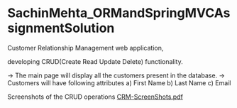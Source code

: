 # SachinMehta_ORMandSpringMVCAssignmentSolution

Customer Relationship Management web application,

developing CRUD(Create Read Update Delete) functionality.

→ The main page will display all the customers present in the database.
→ Customers will have following attributes
a) First Name
b) Last Name
c) Email


Screenshots of the CRUD operations
[CRM-ScreenShots.pdf](https://github.com/sachinmehta07/SachinMehta_ORMandSpringMVCAssignmentSolution/files/9631420/CRM-ScreenShots.pdf)
